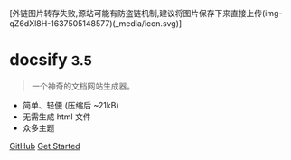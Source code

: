 <!-- _coverpage.md -->

[外链图片转存失败,源站可能有防盗链机制,建议将图片保存下来直接上传(img-qZ6dXl8H-1637505148577)(_media/icon.svg)]

# docsify <small>3.5</small>

> 一个神奇的文档网站生成器。

- 简单、轻便 (压缩后 ~21kB)
- 无需生成 html 文件
- 众多主题

[GitHub](https://github.com/docsifyjs/docsify/)
[Get Started](#docsify)

